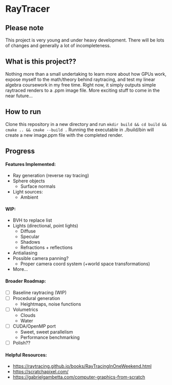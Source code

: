 # RayTracer
## Please note
This project is very young and under heavy development. There will be lots of changes
and generally a lot of incompleteness.

## What is this project??
Nothing more than a small undertaking to learn more about how GPUs work, expose myself to the
math/theory behind raytracing, and test my linear algebra coursework in my free time.
Right now, it simply outputs simple raytraced renders to a .ppm image file. More exciting
stuff to come in the near future...

## How to run
Clone this repository in a new directory and run
```mkdir build && cd build && cmake .. && cmake --build .```
Running the executable in ./build/bin will create a new image.ppm file with the
completed render.

## Progress
#### Features Implemented:
- Ray generation (reverse ray tracing)
- Sphere objects
  - Surface normals
- Light sources:
  - Ambient

#### WIP:
- BVH to replace list
- Lights (directional, point lights)
  - Diffuse
  - Specular
  - Shadows
  - Refractions + reflections
- Antialiasing
- Possible camera panning?
  - Proper camera coord system (+world space transformations)
- More...

#### Broader Roadmap:
- [ ] Baseline raytracing (WIP)
- [ ] Procedural generation
  - Heightmaps, noise functions
- [ ] Volumetrics
  - Clouds
  - Water
- [ ] CUDA/OpenMP port
  - Sweet, sweet parallelism
  - Performance benchmarking
- [ ] Polish??

#### Helpful Resources:
- https://raytracing.github.io/books/RayTracingInOneWeekend.html
- https://scratchapixel.com/
- https://gabrielgambetta.com/computer-graphics-from-scratch
